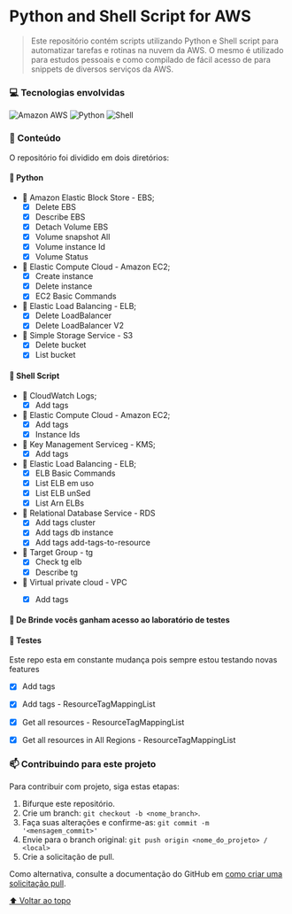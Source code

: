 <h1 id='title'> Python and Shell Script for AWS </h1>

> Este repositório contém scripts utilizando Python e Shell script para automatizar tarefas e rotinas na nuvem da AWS. O mesmo é utilizado para estudos pessoais e como compilado de fácil acesso de para snippets de diversos serviços da AWS.
 
<h3>💻 Tecnologias envolvidas</h3>

![Amazon AWS](https://img.shields.io/badge/Amazon_AWS-232F3E?style=for-the-badge&logo=amazon-aws&logoColor=white)
![Python](https://img.shields.io/badge/Python-3776AB?style=for-the-badge&logo=python&logoColor=white)
![Shell](https://img.shields.io/badge/Shell_Script-121011?style=for-the-badge&logo=gnu-bash&logoColor=white)


<h3> 📁 Conteúdo</h3>
O repositório foi dividido em dois diretórios:

<h4> 🐍 Python</h4>


- 📁 Amazon Elastic Block Store - EBS;
   - [x] Delete EBS
   - [x] Describe EBS
   - [x] Detach Volume EBS
   - [x] Volume snapshot All
   - [x] Volume instance Id
   - [x] Volume Status

- 📁 Elastic Compute Cloud - Amazon EC2; 
   - [x] Create instance
   - [x] Delete instance
   - [x] EC2 Basic Commands
  
- 📁 Elastic Load Balancing - ELB;
  - [x] Delete LoadBalancer
  - [x] Delete LoadBalancer V2
- 📁 Simple Storage Service - S3
  - [x] Delete bucket
  - [x] List bucket

<h4> 🐧 Shell Script</h4>

- 📁 CloudWatch Logs;
  - [x] Add tags

- 📁 Elastic Compute Cloud - Amazon EC2; 
   - [x] Add tags
   - [x] Instance Ids
  
- 📁 Key Management Serviceg - KMS;
  - [x] Add tags
 
- 📁 Elastic Load Balancing - ELB;
  - [x] ELB Basic Commands
  - [x] List ELB em uso
  - [x] List ELB unSed
  - [x] List Arn ELBs

- 📁 Relational Database Service - RDS
  - [x] Add tags cluster
  - [x] Add tags db instance
  - [x] Add tags add-tags-to-resource

- 📁 Target Group - tg
  - [x] Check tg elb
  - [x] Describe tg

- 📁 Virtual private cloud - VPC
  - [x] Add tags


<h4> 🧪 De Brinde vocês ganham acesso ao laboratório de testes </h4>
<h4> 📁 Testes</h4>
<p>Este repo esta em constante mudança pois sempre estou testando novas features</p>

  - [x] Add tags
  - [x] Add tags - ResourceTagMappingList
  - [x] Get all resources - ResourceTagMappingList
  - [x] Get all resources in All Regions - ResourceTagMappingList


<h3> 📫 Contribuindo para este projeto</h3>
<!---Se o seu README for longo ou se você tiver algum processo ou etapas específicas que deseja que os contribuidores sigam, considere a criação de um arquivo CONTRIBUTING.md separado--->
Para contribuir com projeto, siga estas etapas:

1. Bifurque este repositório.
2. Crie um branch: `git checkout -b <nome_branch>`.
3. Faça suas alterações e confirme-as: `git commit -m '<mensagem_commit>'`
4. Envie para o branch original: `git push origin <nome_do_projeto> / <local>`
5. Crie a solicitação de pull.

Como alternativa, consulte a documentação do GitHub em [como criar uma solicitação pull](https://help.github.com/en/github/collaborating-with-issues-and-pull-requests/creating-a-pull-request).

[⬆ Voltar ao topo](#title)<br>